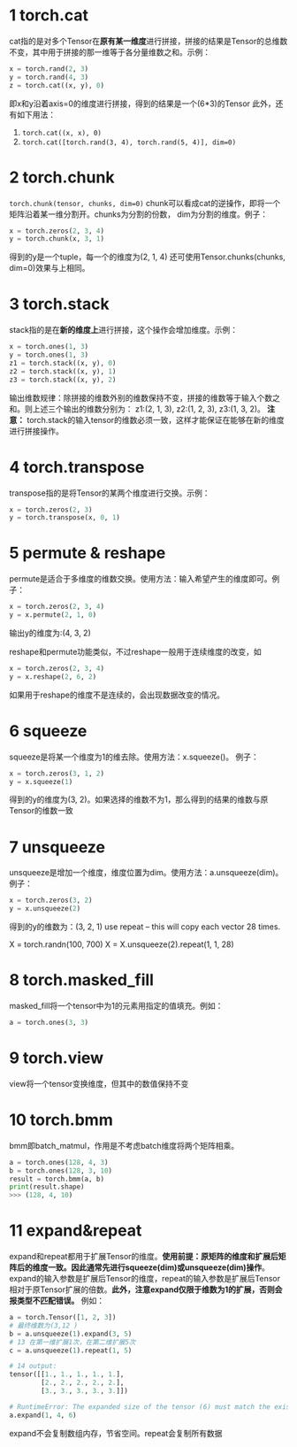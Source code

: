 # 1 torch.cat
cat指的是对多个Tensor在**原有某一维度**进行拼接，拼接的结果是Tensor的总维数不变，其中用于拼接的那一维等于各分量维数之和。示例：
```python
x = torch.rand(2, 3)
y = torch.rand(4, 3)
z = torch.cat((x, y), 0)
```
即x和y沿着axis=0的维度进行拼接，得到的结果是一个(6*3)的Tensor
此外，还有如下用法：
1. `torch.cat((x, x), 0)`
2. `torch.cat([torch.rand(3, 4), torch.rand(5, 4)], dim=0)` 


# 2 torch.chunk
`torch.chunk(tensor, chunks, dim=0)`
chunk可以看成cat的逆操作，即将一个矩阵沿着某一维分割开。chunks为分割的份数， dim为分割的维度。例子：
```python
x = torch.zeros(2, 3, 4)
y = torch.chunk(x, 3, 1)
```
得到的y是一个tuple，每一个的维度为(2, 1, 4)
还可使用Tensor.chunks(chunks, dim=0)效果与上相同。


# 3 torch.stack
stack指的是在**新的维度上**进行拼接，这个操作会增加维度。示例：
```python
x = torch.ones(1, 3)
y = torch.ones(1, 3)
z1 = torch.stack((x, y), 0)
z2 = torch.stack((x, y), 1)
z3 = torch.stack((x, y), 2)
```
输出维数规律：除拼接的维数外别的维数保持不变，拼接的维数等于输入个数之和。则上述三个输出的维数分别为：
z1:(2, 1, 3), z2:(1, 2, 3), z3:(1, 3, 2)。
**注意：** torch.stack的输入tensor的维数必须一致，这样才能保证在能够在新的维度进行拼接操作。

# 4 torch.transpose
transpose指的是将Tensor的某两个维度进行交换。示例：
```python
x = torch.zeros(2, 3)
y = torch.transpose(x, 0, 1)
```


# 5 permute & reshape
permute是适合于多维度的维数交换。使用方法：输入希望产生的维度即可。例子：
```python
x = torch.zeros(2, 3, 4)
y = x.permute(2, 1, 0)
```
输出y的维度为:(4, 3, 2)

reshape和permute功能类似，不过reshape一般用于连续维度的改变，如
```python
x = torch.zeros(2, 3, 4)
y = x.reshape(2, 6, 2)
```
如果用于reshape的维度不是连续的，会出现数据改变的情况。

# 6 squeeze
squeeze是将某一个维度为1的维去除。使用方法：x.squeeze()。
例子：
```python
x = torch.zeros(3, 1, 2)
y = x.squeeze(1)
```
得到的y的维度为(3, 2)。如果选择的维数不为1，那么得到的结果的维数与原Tensor的维数一致

# 7 unsqueeze
unsqueeze是增加一个维度，维度位置为dim。使用方法：a.unsqueeze(dim)。
例子：
```python
x = torch.zeros(3, 2)
y = x.unsqueeze(2)
```
得到的y的维数为：(3, 2, 1)
use repeat – this will copy each vector 28 times.

X = torch.randn(100, 700)
X = X.unsqueeze(2).repeat(1, 1, 28)
# 8 torch.masked_fill
masked_fill将一个tensor中为1的元素用指定的值填充。例如：
```python
a = torch.ones(3, 3)
```

# 9 torch.view
view将一个tensor变换维度，但其中的数值保持不变

# 10 torch.bmm
bmm即batch_matmul，作用是不考虑batch维度将两个矩阵相乘。
```python
a = torch.ones(128, 4, 3)
b = torch.ones(128, 3, 10)
result = torch.bmm(a, b)
print(result.shape)
>>> (128, 4, 10)
```

# 11 expand&repeat
expand和repeat都用于扩展Tensor的维度。**使用前提：原矩阵的维度和扩展后矩阵后的维度一致。因此通常先进行squeeze(dim)或unsqueeze(dim)操作**。expand的输入参数是扩展后Tensor的维度，repeat的输入参数是扩展后Tensor相对于原Tensor扩展的倍数。**此外，注意expand仅限于维数为1的扩展，否则会报类型不匹配错误。** 例如：
```python
a = torch.Tensor([1, 2, 3])
# 最终维数为(3,12 )
b = a.unsqueeze(1).expand(3, 5)
# 13 在第一维扩展1次，在第二维扩展5次
c = a.unsqueeze(1).repeat(1, 5)

# 14 output:
tensor([[1., 1., 1., 1., 1.],
        [2., 2., 2., 2., 2.],
        [3., 3., 3., 3., 3.]])

# RuntimeError: The expanded size of the tensor (6) must match the existing size (3) at non-singleton dimension15 Target sizes: [1,15 ,15 ].  Tensor sizes: [1,15 ,15 ]
a.expand(1, 4, 6)

```

expand不会复制数组内存，节省空间。repeat会复制所有数据


